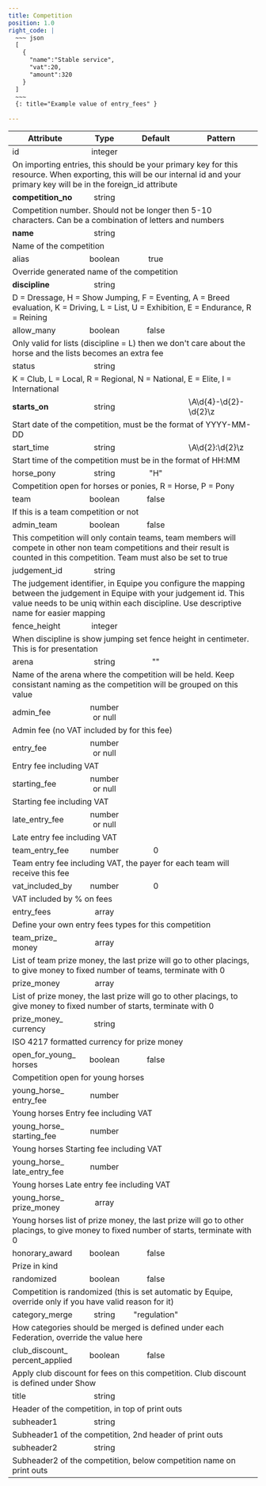```yaml
---
title: Competition
position: 1.0
right_code: |
  ~~~ json
  [
    {
      "name":"Stable service",
      "vat":20,
      "amount":320
    }
  ]
  ~~~
  {: title="Example value of entry_fees" }
  
---
```

<table>
<thead>
<th>Attribute</th>
<th style="text-align: center">Type</th>
<th style="text-align: center">Default</th>
<th style="text-align: center">Pattern</th>
</thead>
<tbody>
<tr>
<td>id</td>
<td style="text-align: center">integer</td>
<td style="text-align: center"></td>
<td></td>
</tr>
<tr>
<td colspan="5">On importing entries, this should be your primary key for this resource. When exporting, this will be our internal id and your primary key will be in the foreign_id attribute</td>
</tr>
<tr>
<td><strong>competition_<wbr>no</strong></td>
<td style="text-align: center">string</td>
<td style="text-align: center"></td>
<td></td>
</tr>
<tr>
<td colspan="5">Competition number. Should not be longer then 5-10 characters. Can be a combination of letters and numbers</td>
</tr>
<tr>
<td><strong>name</strong></td>
<td style="text-align: center">string</td>
<td style="text-align: center"></td>
<td></td>
</tr>
<tr>
<td colspan="5">Name of the competition</td>
</tr>
<tr>
<td>alias</td>
<td style="text-align: center">boolean</td>
<td style="text-align: center">true</td>
<td></td>
</tr>
<tr>
<td colspan="5">Override generated name of the competition</td>
</tr>
<tr>
<td><strong>discipline</strong></td>
<td style="text-align: center">string</td>
<td style="text-align: center"></td>
<td></td>
</tr>
<tr>
<td colspan="5">D = Dressage, H = Show Jumping, F = Eventing, A = Breed evaluation, K = Driving, L = List, U = Exhibition, E = Endurance, R = Reining</td>
</tr>
<tr>
<td>allow_<wbr>many</td>
<td style="text-align: center">boolean</td>
<td style="text-align: center">false</td>
<td></td>
</tr>
<tr>
<td colspan="5">Only valid for lists (discipline = L) then we don't care about the horse and the lists becomes an extra fee</td>
</tr>
<tr>
<td>status</td>
<td style="text-align: center">string</td>
<td style="text-align: center"></td>
<td></td>
</tr>
<tr>
<td colspan="5">K = Club, L = Local, R = Regional, N = National, E = Elite, I = International</td>
</tr>
<tr>
<td><strong>starts_<wbr>on</strong></td>
<td style="text-align: center">string</td>
<td style="text-align: center"></td>
<td>\A\d{4}-\d{2}-\d{2}\z</td>
</tr>
<tr>
<td colspan="5">Start date of the competition, must be the format of YYYY-MM-DD</td>
</tr>
<tr>
<td>start_<wbr>time</td>
<td style="text-align: center">string</td>
<td style="text-align: center"></td>
<td>\A\d{2}:\d{2}\z</td>
</tr>
<tr>
<td colspan="5">Start time of the competition must be in the format of HH:MM</td>
</tr>
<tr>
<td>horse_<wbr>pony</td>
<td style="text-align: center">string</td>
<td style="text-align: center">"H"</td>
<td></td>
</tr>
<tr>
<td colspan="5">Competition open for horses or ponies, R = Horse, P = Pony</td>
</tr>
<tr>
<td>team</td>
<td style="text-align: center">boolean</td>
<td style="text-align: center">false</td>
<td></td>
</tr>
<tr>
<td colspan="5">If this is a team competition or not</td>
</tr>
<tr>
<td>admin_<wbr>team</td>
<td style="text-align: center">boolean</td>
<td style="text-align: center">false</td>
<td></td>
</tr>
<tr>
<td colspan="5">This competition will only contain teams, team members will compete in other non team competitions and their result is counted in this competition. Team must also be set to true</td>
</tr>
<tr>
<td>judgement_<wbr>id</td>
<td style="text-align: center">string</td>
<td style="text-align: center"></td>
<td></td>
</tr>
<tr>
<td colspan="5">The judgement identifier, in Equipe you configure the mapping between the judgement in Equipe with your judgement id. This value needs to be uniq within each discipline. Use descriptive name for easier mapping</td>
</tr>
<tr>
<td>fence_<wbr>height</td>
<td style="text-align: center">integer</td>
<td style="text-align: center"></td>
<td></td>
</tr>
<tr>
<td colspan="5">When discipline is show jumping set fence height in centimeter. This is for presentation</td>
</tr>
<tr>
<td>arena</td>
<td style="text-align: center">string</td>
<td style="text-align: center">""</td>
<td></td>
</tr>
<tr>
<td colspan="5">Name of the arena where the competition will be held. Keep consistant naming as the competition will be grouped on this value</td>
</tr>
<tr>
<td>admin_<wbr>fee</td>
<td style="text-align: center">number or null</td>
<td style="text-align: center"></td>
<td></td>
</tr>
<tr>
<td colspan="5">Admin fee (no VAT included by for this fee)</td>
</tr>
<tr>
<td>entry_<wbr>fee</td>
<td style="text-align: center">number or null</td>
<td style="text-align: center"></td>
<td></td>
</tr>
<tr>
<td colspan="5">Entry fee including VAT</td>
</tr>
<tr>
<td>starting_<wbr>fee</td>
<td style="text-align: center">number or null</td>
<td style="text-align: center"></td>
<td></td>
</tr>
<tr>
<td colspan="5">Starting fee including VAT</td>
</tr>
<tr>
<td>late_<wbr>entry_<wbr>fee</td>
<td style="text-align: center">number or null</td>
<td style="text-align: center"></td>
<td></td>
</tr>
<tr>
<td colspan="5">Late entry fee including VAT</td>
</tr>
<tr>
<td>team_<wbr>entry_<wbr>fee</td>
<td style="text-align: center">number</td>
<td style="text-align: center">0</td>
<td></td>
</tr>
<tr>
<td colspan="5">Team entry fee including VAT, the payer for each team will receive this fee</td>
</tr>
<tr>
<td>vat_<wbr>included_<wbr>by</td>
<td style="text-align: center">number</td>
<td style="text-align: center">0</td>
<td></td>
</tr>
<tr>
<td colspan="5">VAT included by % on fees</td>
</tr>
<tr>
<td>entry_<wbr>fees</td>
<td style="text-align: center">array</td>
<td style="text-align: center"></td>
<td></td>
</tr>
<tr>
<td colspan="5">Define your own entry fees types for this competition</td>
</tr>
<tr>
<td>team_<wbr>prize_<wbr>money</td>
<td style="text-align: center">array</td>
<td style="text-align: center"></td>
<td></td>
</tr>
<tr>
<td colspan="5">List of team prize money, the last prize will go to other placings, to give money to fixed number of teams, terminate with 0</td>
</tr>
<tr>
<td>prize_<wbr>money</td>
<td style="text-align: center">array</td>
<td style="text-align: center"></td>
<td></td>
</tr>
<tr>
<td colspan="5">List of prize money, the last prize will go to other placings, to give money to fixed number of starts, terminate with 0</td>
</tr>
<tr>
<td>prize_<wbr>money_<wbr>currency</td>
<td style="text-align: center">string</td>
<td style="text-align: center"></td>
<td></td>
</tr>
<tr>
<td colspan="5">ISO 4217 formatted currency for prize money</td>
</tr>
<tr>
<td>open_<wbr>for_<wbr>young_<wbr>horses</td>
<td style="text-align: center">boolean</td>
<td style="text-align: center">false</td>
<td></td>
</tr>
<tr>
<td colspan="5">Competition open for young horses</td>
</tr>
<tr>
<td>young_<wbr>horse_<wbr>entry_<wbr>fee</td>
<td style="text-align: center">number</td>
<td style="text-align: center"></td>
<td></td>
</tr>
<tr>
<td colspan="5">Young horses Entry fee including VAT</td>
</tr>
<tr>
<td>young_<wbr>horse_<wbr>starting_<wbr>fee</td>
<td style="text-align: center">number</td>
<td style="text-align: center"></td>
<td></td>
</tr>
<tr>
<td colspan="5">Young horses Starting fee including VAT</td>
</tr>
<tr>
<td>young_<wbr>horse_<wbr>late_<wbr>entry_<wbr>fee</td>
<td style="text-align: center">number</td>
<td style="text-align: center"></td>
<td></td>
</tr>
<tr>
<td colspan="5">Young horses Late entry fee including VAT</td>
</tr>
<tr>
<td>young_<wbr>horse_<wbr>prize_<wbr>money</td>
<td style="text-align: center">array</td>
<td style="text-align: center"></td>
<td></td>
</tr>
<tr>
<td colspan="5">Young horses list of prize money, the last prize will go to other placings, to give money to fixed number of starts, terminate with 0</td>
</tr>
<tr>
<td>honorary_<wbr>award</td>
<td style="text-align: center">boolean</td>
<td style="text-align: center">false</td>
<td></td>
</tr>
<tr>
<td colspan="5">Prize in kind</td>
</tr>
<tr>
<td>randomized</td>
<td style="text-align: center">boolean</td>
<td style="text-align: center">false</td>
<td></td>
</tr>
<tr>
<td colspan="5">Competition is randomized (this is set automatic by Equipe, override only if you have valid reason for it)</td>
</tr>
<tr>
<td>category_<wbr>merge</td>
<td style="text-align: center">string</td>
<td style="text-align: center">"regulation"</td>
<td></td>
</tr>
<tr>
<td colspan="5">How categories should be merged is defined under each Federation, override the value here</td>
</tr>
<tr>
<td>club_<wbr>discount_<wbr>percent_<wbr>applied</td>
<td style="text-align: center">boolean</td>
<td style="text-align: center">false</td>
<td></td>
</tr>
<tr>
<td colspan="5">Apply club discount for fees on this competition. Club discount is defined under Show</td>
</tr>
<tr>
<td>title</td>
<td style="text-align: center">string</td>
<td style="text-align: center"></td>
<td></td>
</tr>
<tr>
<td colspan="5">Header of the competition, in top of print outs</td>
</tr>
<tr>
<td>subheader1</td>
<td style="text-align: center">string</td>
<td style="text-align: center"></td>
<td></td>
</tr>
<tr>
<td colspan="5">Subheader1 of the competition, 2nd header of print outs</td>
</tr>
<tr>
<td>subheader2</td>
<td style="text-align: center">string</td>
<td style="text-align: center"></td>
<td></td>
</tr>
<tr>
<td colspan="5">Subheader2 of the competition, below competition name on print outs</td>
</tr>
</tbody>
</table>